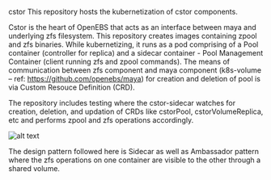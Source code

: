 ﻿cstor
This repository hosts the kubernetization of cstor components.

Cstor is the heart of OpenEBS that acts as an interface between maya and underlying zfs filesystem. This repository creates images containing zpool and zfs binaries. While kubernetizing, it runs as a pod comprising of a Pool container (controller for replica) and a sidecar container - Pool Management Container (client running zfs and zpool commands).
The means of communication between zfs component and maya component (k8s-volume – ref: https://github.com/openebs/maya) for creation and deletion of pool is via Custom Resouce Definition (CRD).

The repository includes testing where the cstor-sidecar watches for creation, deletion, and updation of CRDs like cstorPool, cstorVolumeReplica, etc and performs zpool and zfs operations accordingly.

![alt text](https://raw.githubusercontent.com/openebs/cstor/update-readme-1/images/sidecar-design.jpg)

The design pattern followed here is Sidecar as well as Ambassador pattern where the zfs operations on one container are visible to the other through a shared volume.

